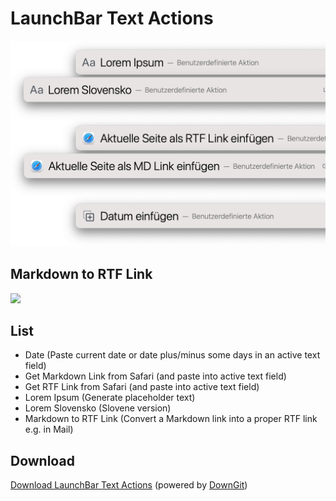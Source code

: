# LaunchBar Text Actions

<img src="textactions.png" width="600"/> 


## Markdown to RTF Link

<img src="mdrtf.gif" width="600"/> 


## List

- Date (Paste current date or date plus/minus some days in an active text field)
- Get Markdown Link from Safari (and paste into active text field)
- Get RTF Link from Safari (and paste into active text field)
- Lorem Ipsum (Generate placeholder text)
- Lorem Slovensko (Slovene version)
- Markdown to RTF Link (Convert a Markdown link into a proper RTF link e.g. in Mail)

## Download

[Download LaunchBar Text Actions](https://minhaskamal.github.io/DownGit/#/home?url=https://github.com/Ptujec/LaunchBar/tree/master/Text-Actions) (powered by [DownGit](https://github.com/MinhasKamal/DownGit))




   
